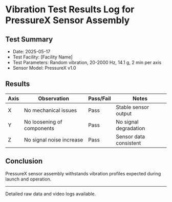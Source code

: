 # Vibration Test Results Log for PressureX Sensor Assembly

## Test Summary

- Date: 2025-05-17  
- Test Facility: [Facility Name]  
- Test Parameters: Random vibration, 20-2000 Hz, 14.1 g, 2 min per axis  
- Sensor Model: PressureX v1.0

## Results

| Axis  | Observation                     | Pass/Fail | Notes                       |
|-------|--------------------------------|-----------|-----------------------------|
| X     | No mechanical issues           | Pass      | Stable sensor output        |
| Y     | No loosening of components     | Pass      | No signal degradation       |
| Z     | No signal noise increase       | Pass      | Sensor data consistent      |

## Conclusion

PressureX sensor assembly withstands vibration profiles expected during launch and operation.

---

Detailed raw data and video logs available.

